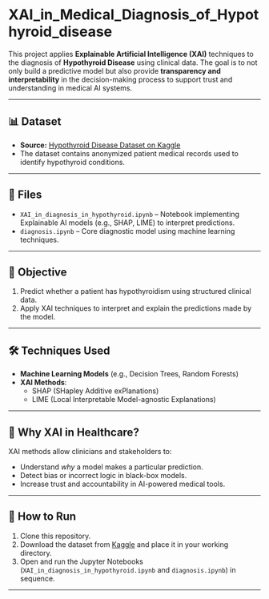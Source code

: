 # XAI_in_Medical_Diagnosis_of_Hypothyroid_disease

This project applies **Explainable Artificial Intelligence (XAI)** techniques to the diagnosis of **Hypothyroid Disease** using clinical data. The goal is to not only build a predictive model but also provide **transparency and interpretability** in the decision-making process to support trust and understanding in medical AI systems.

---

## 📊 Dataset

- **Source:** [Hypothyroid Disease Dataset on Kaggle](https://www.kaggle.com/nguyenthilua/hypothyroidcsv)
- The dataset contains anonymized patient medical records used to identify hypothyroid conditions.

---

## 📂 Files

- `XAI_in_diagnosis_in_hypothyroid.ipynb` – Notebook implementing Explainable AI models (e.g., SHAP, LIME) to interpret predictions.
- `diagnosis.ipynb` – Core diagnostic model using machine learning techniques.

---

## 🧪 Objective

1. Predict whether a patient has hypothyroidism using structured clinical data.
2. Apply XAI techniques to interpret and explain the predictions made by the model.

---

## 🛠️ Techniques Used

- **Machine Learning Models** (e.g., Decision Trees, Random Forests)
- **XAI Methods**: 
  - SHAP (SHapley Additive exPlanations)
  - LIME (Local Interpretable Model-agnostic Explanations)

---

## 🧬 Why XAI in Healthcare?

XAI methods allow clinicians and stakeholders to:

- Understand *why* a model makes a particular prediction.
- Detect bias or incorrect logic in black-box models.
- Increase trust and accountability in AI-powered medical tools.

---

## 📌 How to Run

1. Clone this repository.
2. Download the dataset from [Kaggle](https://www.kaggle.com/nguyenthilua/hypothyroidcsv) and place it in your working directory.
3. Open and run the Jupyter Notebooks (`XAI_in_diagnosis_in_hypothyroid.ipynb` and `diagnosis.ipynb`) in sequence.

---

